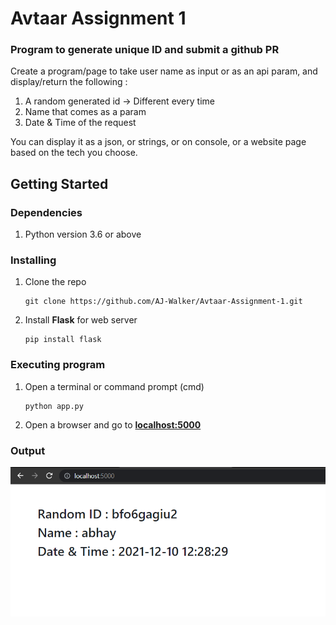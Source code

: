 # Avtaar Assignment 1

### Program to generate unique ID and submit a github PR
Create a program/page to take user name as input or as an api param, and display/return the following : 
1. A random generated id -> Different every time
2. Name that comes as a param
3. Date & Time of the request

You can display it as a json, or strings, or on console, or a website page based on the tech you choose.

## Getting Started

### Dependencies
1. Python version 3.6 or above

### Installing

1. Clone the repo

   ```
   git clone https://github.com/AJ-Walker/Avtaar-Assignment-1.git 
   ```
   
2. Install **Flask** for web server

   ```
   pip install flask 
   ```

### Executing program

1. Open a terminal or command prompt (cmd)

   ```
   python app.py 
   ```
   
2. Open a browser and go to **[localhost:5000](http://localhost:5000/)**

### Output

![Output](https://github.com/AJ-Walker/Avtaar-Assignment-1/blob/main/output.PNG)

